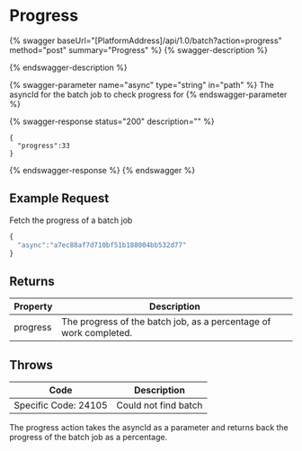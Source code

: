 # Progress

{% swagger baseUrl="[PlatformAddress]/api/1.0/batch?action=progress" method="post" summary="Progress" %}
{% swagger-description %}

{% endswagger-description %}

{% swagger-parameter name="async" type="string" in="path" %}
The asyncId for the batch job to check progress for
{% endswagger-parameter %}

{% swagger-response status="200" description="" %}
```
{ 
  "progress":33
}
```
{% endswagger-response %}
{% endswagger %}

## Example Request

Fetch the progress of a batch job

```javascript
{
  "async":"a7ec88af7d710bf51b188004bb532d77"
}
```

## Returns

| Property | Description                                                       |
| -------- | ----------------------------------------------------------------- |
| progress | The progress of the batch job, as a percentage of work completed. |

## Throws

| Code                 | Description          |
| -------------------- | -------------------- |
| Specific Code: 24105 | Could not find batch |

The progress action takes the asyncId as a parameter and returns back the progress of the batch job as a percentage.
